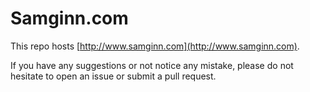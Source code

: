 Samginn.com
===

This repo hosts [http://www.samginn.com](http://www.samginn.com).

If you have any suggestions or not notice any mistake, please do not hesitate to open an issue or submit a pull request.
